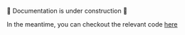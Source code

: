 🚧 Documentation is under construction 🚧

In the meantime, you can checkout the relevant code [here](api/cli/configuration.md)
